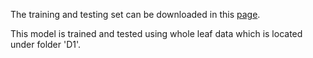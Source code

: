 The training and testing set can be downloaded in this [page](http://web.fsktm.um.edu.my/~cschan/downloads_MKLeaf_dataset.html).

This model is trained and tested using whole leaf data which is located under folder 'D1'.


 
